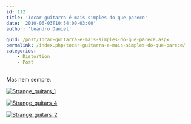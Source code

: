 ```yaml
---
id: 112
title: 'Tocar guitarra é mais simples do que parece'
date: '2010-06-03T10:54:00-03:00'
author: 'Leandro Daniel'

guid: /post/Tocar-guitarra-e-mais-simples-do-que-parece.aspx
permalink: /index.php/tocar-guitarra-e-mais-simples-do-que-parece/
categories:
    - Distortion
    - Post
---
```


Mas nem sempre.

[![Strange_guitars_1](http://leandrodaniel.com/pics/Strange_guitars_1_thumb.jpg "Strange_guitars_1")](http://leandrodaniel.com/pics/Strange_guitars_1.jpg)

[![Strange_guitars_4](http://leandrodaniel.com/pics/Strange_guitars_4_thumb.jpg "Strange_guitars_4")](http://leandrodaniel.com/pics/Strange_guitars_4.jpg)

[![Strange_guitars_2](http://leandrodaniel.com/pics/Strange_guitars_2_thumb.jpg "Strange_guitars_2")](http://leandrodaniel.com/pics/Strange_guitars_2.jpg)